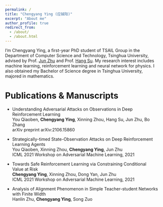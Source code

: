 ```yaml
---
permalink: /
title: "Chengyang Ying (应铖阳)"
excerpt: "About me"
author_profile: true
redirect_from: 
  - /about/
  - /about.html
---
```


I’m Chengyang Ying, a first-year PhD student of TSAIL Group in the Department of Computer Science and Technology, Tsinghua University, advised by Prof. [Jun Zhu](https://ml.cs.tsinghua.edu.cn/~jun/index.shtml) and Prof. [Hang Su](https://www.suhangss.me/). My research interest includes machine learning, reinforcement learning and neural network for physics. I also obtained my Bachelor of Science degree in Tsinghua University, majored in mathematics.

Publications & Manuscripts
======
* Understanding Adversarial Attacks on Observations in Deep Reinforcement Learning <br>
You Qiaoben, **Chengyang Ying**, Xinning Zhou, Hang Su, Jun Zhu, Bo Zhang <br>
arXiv preprint arXiv:2106.15860

* Strategically-timed State-Observation Attacks on Deep Reinforcement Learning Agents <br>
You Qiaoben, Xinning Zhou, **Chengyang Ying**, Jun Zhu <br>
ICML 2021 Workshop on Adversarial Machine Learning, 2021

* Towards Safe Reinforcement Learning via Constraining Conditional Value at Risk <br>
**Chengyang Ying**, Xinning Zhou, Dong Yan, Jun Zhu <br>
ICML 2021 Workshop on Adversarial Machine Learning, 2021

* Analysis of Alignment Phenomenon in Simple Teacher-student Networks with Finite Width <br>
Hanlin Zhu, **Chengyang Ying**, Song Zuo
